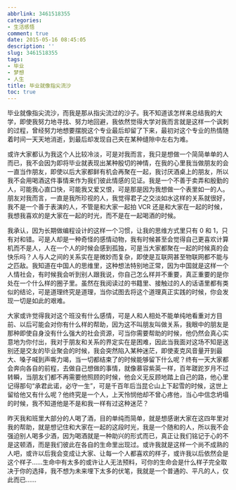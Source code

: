 ```yaml
---
abbrlink: 3461518355
categories:
- 生活感悟
comment: true
date: 2015-05-16 08:45:05
description: ''
slug: 3461518355
tags:
- 毕业
- 梦想
- 人生
title: 毕业就像指尖流沙
toc: true
---
```


毕业就像指尖流沙，而我是那从指尖流过的沙子。我不知道该怎样来总结我的大学，即使我努力地寻找、努力地回避，我依然觉得大学对我而言就是这样一个讽刺的过程，曾经努力地想要摆脱这个专业最后却留了下来，最初对这个专业的热情随着时间一天天地消逝，到最后却发现自己夹在某种缝隙中左右为难。

<!--more-->

或许大家都认为我这个人比较冷淡，可是对我而言，我只是想做一个简简单单的人而已，我不会因为即将毕业就表现出某种殷切的神情，在我的心里我当做朋友的会一直当作朋友，即使以后大家都鲜有机会再聚在一起，我讨厌酒桌上的朋友，所以我不会用喝酒这件事情来作为我们彼此情感的见证。我是一个不善于卖弄和殷勤的人，可能我心直口快，可能我又爱又恨，可是那是因为我想做一个表里如一的人。朋友对我而言，一直是我所珍视的人，我觉得君子之交淡如水这样的关系就很好，我不是一个善于表演的人，不管是和大家一起拍 VCR 还是和大家在一起的时候，我想我喜欢的是大家在一起的时光，而不是在一起喝酒的时候。

我承认，因为长期做编程设计的这样一个习惯，让我的思维方式里只有 0 和 1，只有对和错。可是人却是一种奇怪的感情动物，我有时候甚至会觉得自己更喜欢计算机而不是人，人在一个人的时候会感到孤独，可是当大家都聚在一起的时候真的会快乐吗？人与人之间的关系实在是微妙而复杂，即使是互联网甚至物联网都不能与之匹敌。我知道在中国人的思维里，这种想法特别地正常，因为中国就是这样一个人情社会，有时候我会听到别人跟我说，你自己怎么样并不重要，真正重要的是你处在一个什么样的圈子里。虽然在我阅读过的书籍里、接触过的人的话语里都有类似的结论，可是道理终究是道理，当你试图去将这个道理真正实践的时候，你会发现一切是如此的艰难。

大家或许觉得我对这个班没有什么感情，可是人和人相处不能单纯地看重对方目前、以后可能会对你有什么样的帮助，因为这不叫朋友叫做关系，我眼中的朋友是那种即使自身没有什么强大的社会资源，可当你需要帮助的时候，他仍然会真心实意地为你付出，我对于朋友和关系的界定实在是困难，因此当我面对这场不知是送别还是交友的毕业聚会的时候，我会突然陷入某种迷茫，即使麦克风音量开到最大、嗓子喊到声嘶力竭，当一切都结束了的时候能够留下什么呢？终有一天大家都会奔向各自的前程，去做自己想做的事情，就像慕容紫英一样，百年蹉跎岁月不过转瞬，当朋友们都不再需要他照顾的时候，他会义无反顾地踏上自己的路，他心里记得那句“承君此诺，必守一生”，可是千百年后当昆仑山上下起雪的时候，这世上留给他又有什么呢？他终究是一个人，上天怜悯他却不曾心疼他，当心中信念坍塌的时候，我不知道他是不是和我一样有过这种迷茫？

昨天我和班里大部分的人喝了酒，目的单纯而简单，就是想感谢大家在这四年里对我的帮助，就是想记住和大家在一起的这段时光，我是一个随和的人，所以我不会强迫别人喝多少酒，因为喝酒就是一种助兴的形式而已，真正让我们铭记于心的不是这顿酒，而是我们彼此在各自的生命里出现过。或许我就是这样一个尚不成熟的人吧，或许以后我会变成让大家、让每一个人都喜欢的样子，或许我以后依然会是这个样子……生命中有太多的或许让人无法预料，可你的生命会是什么样子完全取决于你的选择，我不想为未来埋下太多的伏笔，我就是一个普通的、平凡的人，仅此而已……